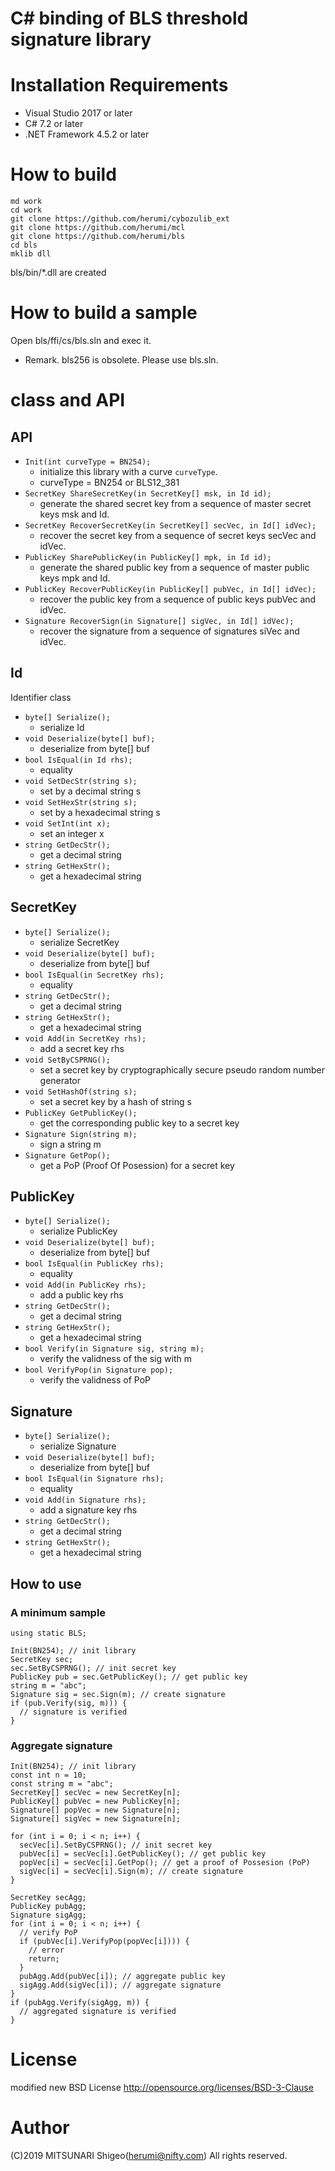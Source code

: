 # C# binding of BLS threshold signature library

# Installation Requirements

* Visual Studio 2017 or later
* C# 7.2 or later
* .NET Framework 4.5.2 or later

# How to build

```
md work
cd work
git clone https://github.com/herumi/cybozulib_ext
git clone https://github.com/herumi/mcl
git clone https://github.com/herumi/bls
cd bls
mklib dll
```
bls/bin/*.dll are created

# How to build a sample

Open bls/ffi/cs/bls.sln and exec it.

* Remark. bls256 is obsolete. Please use bls.sln.

# class and API

## API

* `Init(int curveType = BN254);`
    * initialize this library with a curve `curveType`.
    * curveType = BN254 or BLS12_381
* `SecretKey ShareSecretKey(in SecretKey[] msk, in Id id);`
    * generate the shared secret key from a sequence of master secret keys msk and Id.
* `SecretKey RecoverSecretKey(in SecretKey[] secVec, in Id[] idVec);`
    * recover the secret key from a sequence of secret keys secVec and idVec.
* `PublicKey SharePublicKey(in PublicKey[] mpk, in Id id);`
    * generate the shared public key from a sequence of master public keys mpk and Id.
* `PublicKey RecoverPublicKey(in PublicKey[] pubVec, in Id[] idVec);`
    * recover the public key from a sequence of public keys pubVec and idVec.
* `Signature RecoverSign(in Signature[] sigVec, in Id[] idVec);`
    * recover the signature from a sequence of signatures siVec and idVec.

## Id

Identifier class

* `byte[] Serialize();`
    * serialize Id
* `void Deserialize(byte[] buf);`
    * deserialize from byte[] buf
* `bool IsEqual(in Id rhs);`
    * equality
* `void SetDecStr(string s);`
    * set by a decimal string s
* `void SetHexStr(string s);`
    * set by a hexadecimal string s
* `void SetInt(int x);`
    * set an integer x
* `string GetDecStr();`
    * get a decimal string
* `string GetHexStr();`
    * get a hexadecimal string

## SecretKey

* `byte[] Serialize();`
    * serialize SecretKey
* `void Deserialize(byte[] buf);`
    * deserialize from byte[] buf
* `bool IsEqual(in SecretKey rhs);`
    * equality
* `string GetDecStr();`
    * get a decimal string
* `string GetHexStr();`
    * get a hexadecimal string
* `void Add(in SecretKey rhs);`
    * add a secret key rhs
* `void SetByCSPRNG();`
    * set a secret key by cryptographically secure pseudo random number generator
* `void SetHashOf(string s);`
    * set a secret key by a hash of string s
* `PublicKey GetPublicKey();`
    * get the corresponding public key to a secret key
* `Signature Sign(string m);`
    * sign a string m
* `Signature GetPop();`
    * get a PoP (Proof Of Posession) for a secret key

## PublicKey

* `byte[] Serialize();`
    * serialize PublicKey
* `void Deserialize(byte[] buf);`
    * deserialize from byte[] buf
* `bool IsEqual(in PublicKey rhs);`
    * equality
* `void Add(in PublicKey rhs);`
    * add a public key rhs
* `string GetDecStr();`
    * get a decimal string
* `string GetHexStr();`
    * get a hexadecimal string
* `bool Verify(in Signature sig, string m);`
    * verify the validness of the sig with m
* `bool VerifyPop(in Signature pop);`
    * verify the validness of PoP

## Signature

* `byte[] Serialize();`
    * serialize Signature
* `void Deserialize(byte[] buf);`
    * deserialize from byte[] buf
* `bool IsEqual(in Signature rhs);`
    * equality
* `void Add(in Signature rhs);`
    * add a signature key rhs
* `string GetDecStr();`
    * get a decimal string
* `string GetHexStr();`
    * get a hexadecimal string

## How to use

### A minimum sample

```
using static BLS;

Init(BN254); // init library
SecretKey sec;
sec.SetByCSPRNG(); // init secret key
PublicKey pub = sec.GetPublicKey(); // get public key
string m = "abc";
Signature sig = sec.Sign(m); // create signature
if (pub.Verify(sig, m))) {
  // signature is verified
}
```

### Aggregate signature
```
Init(BN254); // init library
const int n = 10;
const string m = "abc";
SecretKey[] secVec = new SecretKey[n];
PublicKey[] pubVec = new PublicKey[n];
Signature[] popVec = new Signature[n];
Signature[] sigVec = new Signature[n];

for (int i = 0; i < n; i++) {
  secVec[i].SetByCSPRNG(); // init secret key
  pubVec[i] = secVec[i].GetPublicKey(); // get public key
  popVec[i] = secVec[i].GetPop(); // get a proof of Possesion (PoP)
  sigVec[i] = secVec[i].Sign(m); // create signature
}

SecretKey secAgg;
PublicKey pubAgg;
Signature sigAgg;
for (int i = 0; i < n; i++) {
  // verify PoP
  if (pubVec[i].VerifyPop(popVec[i]))) {
    // error
    return;
  }
  pubAgg.Add(pubVec[i]); // aggregate public key
  sigAgg.Add(sigVec[i]); // aggregate signature
}
if (pubAgg.Verify(sigAgg, m)) {
  // aggregated signature is verified
}
```

# License

modified new BSD License
http://opensource.org/licenses/BSD-3-Clause

# Author

(C)2019 MITSUNARI Shigeo(herumi@nifty.com) All rights reserved.
